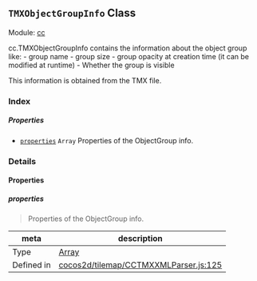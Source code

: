 ## `TMXObjectGroupInfo` Class



Module: [cc](../modules/cc.md)


<p>cc.TMXObjectGroupInfo contains the information about the object group like:
- group name
- group size
- group opacity at creation time (it can be modified at runtime)
- Whether the group is visible

This information is obtained from the TMX file.</p>



### Index

##### Properties

  - [`properties`](#properties) `Array` Properties of the ObjectGroup info.





### Details


#### Properties


##### properties

> Properties of the ObjectGroup info.

| meta | description |
|------|-------------|
| Type | <a href="https://developer.mozilla.org/en/JavaScript/Reference/Global_Objects/Array" class="crosslink external" target="_blank">Array</a> |
| Defined in | [cocos2d/tilemap/CCTMXXMLParser.js:125](https://github.com/cocos-creator/engine/blob/f120e67a8e229233f15e46cc51536723de44fd94/cocos2d/tilemap/CCTMXXMLParser.js#L125) |







